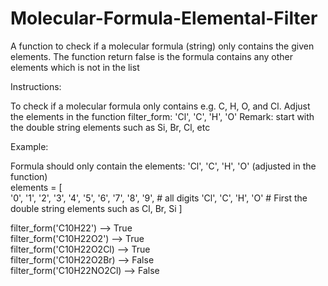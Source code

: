 # Molecular-Formula-Elemental-Filter
A function to check if a molecular formula (string) only contains the given elements.
The function return false is the formula contains any other elements which is not in the list

Instructions:

To check if a molecular formula only contains e.g. C, H, O, and Cl. 
Adjust the elements in the function filter_form: 'Cl', 'C', 'H', 'O'
Remark: start with the double string elements such as Si, Br, Cl, etc 

Example:

Formula should only contain the elements: 'Cl', 'C', 'H', 'O' (adjusted in the function)  
  elements = [    
              '0', '1', '2', '3', '4', '5', '6', '7', '8', '9', # all digits
              'Cl', 'C', 'H', 'O'   # First the double string elements such as Cl, Br, Si 
              ]  
              
filter_form('C10H22')       --> True  
filter_form('C10H22O2')     --> True  
filter_form('C10H22O2Cl)    --> True  
filter_form('C10H22O2Br)    --> False  
filter_form('C10H22NO2Cl)   --> False  

